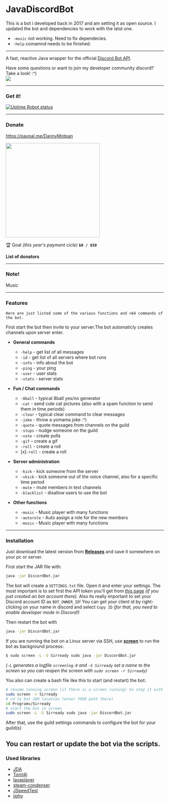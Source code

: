 # JavaDiscordBot
 
 This is a bot i developed back in 2017 and am setting it as open source.
 I updated the bot and dependencies to work with the latst one.
 - `-music` not working. Need to fix dependecies.
 - `-help` comamnd needs to be finished.

-----

A fast, reactive Java wrapper for the official [Discord Bot API](https://discordapp.com/developers/docs/intro).

Have some questions or want to join my developer community discord? Take a look! :^)
<br/><a href="https://discord.com/invite/BY6vgzN"><img src="https://toppng.com/uploads/preview/discord-logo-png-discord-ico-11562937135cilktsftux.png"/></a>

-----
### Get it!
[![Uptime Robot status](https://img.shields.io/uptimerobot/status/m779430970-e7fbeac99e0f5b24c277880c.svg)](#) &nbsp;

---
### Donate
https://paypal.me/DannyMotpan

<a href="#"><img src="https://i.imgur.com/CXi0AhX.png" width="300"/></a>

🏆 Goal *(this year's payment cicle)*  **`$0 / $50`**

**List of donators**

-----
### Note!

Music 

-----
### Features

```
Here are just listed some of the various functions and >64 commands of the bot.
```
First start the bot then invite to your server.The bot automaticly creates channels upon server enter.

- **General commands**
  - `-help` - get list of all messages<br>
  - `-id` - get list of all servers where bot runs<br>
  - `-info` - info about the bot<br>
  - `-ping` - your ping<br>
  - `-user` - user stats<br>
  - `-stats` - server stats<br>
  
- **Fun / Chat commands**
  - `-8ball` - typical 8ball yes/no generator
  - `-cat` - send cute cat pictures (also with a spam function to send them in time periods)
  - `-clear` - typical clear command to clear messages
  - `-joke` - throw a yomama joke :^)
  - `-quote` - quote messages from channels on the guild<br>
  - `-stups` - nudge someone on the guild
  - `-vote` - create polls<br>
  - `-gif` - create a gif<br>
  - `-roll` - create a roll<br>
  - [x]`-roll` - create a roll<br>


- **Server administration**
  - `-kick` - kick someone from the server
  - `-vkick` - kick someone out of the voice channel, also for a specific time period
  - `-mute` - mute members in text channels
  - `-blacklist` - disallow users to use the bot

- **Other functions**
  - `-music` - Music player with many functions
  - `-autorole` - Auto assign a role for the new members
  - `-music` - Music player with many functions


-----
### Installation

Just download the latest version from **[Releases](https://github.com/SirReaDy/JavaDiscordBoT/releases)** and save it somewhere on your pc or server.

First start the JAR file with:
```bash
java -jar DiscordBot.jar
```
The bot will create a `SETTINGS.txt` file. Open it and enter your settings.
The most important is to set first the API token you'll get from [this page](https://discordapp.com/developers/applications/me) *(if you just created an bot account there).* Also its really important to set your Discord account ID as `BOT_OWNER_ID`! You can get your client id by right-clicking on your name in discord and select `Copy ID` *(for that, you need to enable developer mode in Discord!)*


Then restart the bot with
```bash
java -jar DiscordBot.jar
```

If you are running the bot on a Linux server via SSH, use **[screen](https://wiki.ubuntuusers.de/Screen/)** to run the bot as background process:
```bash
$ sudo screen -L -S Sirready sudo java -jar DiscordBot.jar
```
*(`-L` generates a logfile `screenlog.0` and `-S Sirready` set a name to the screen so you can reopen the screen with `sudo screen -r Sirready`)*

You also can create a bash file like this to start (and restart) the bot:
```bash
# resume running screen (if there is a screen running) to stop it with [STRG] + [C]
sudo screen -r Sirready
# cd to bot JAR location (enter YOUR path there)
cd Programs/Sirready
# start the bot in screen
sudo screen -L -S Sirready sudo java -jar DiscordBot.jar
```

After that, use the guild settings commands to configure the bot for your guild(s)

You can restart or update the bot via the scripts.
-----
### Used libraries

- <a href="https://github.com/DV8FromTheWorld/JDA">JDA</a>
- <a href="https://github.com/mwanji/toml4j">Toml4j</a>
- <a href="https://github.com/sedmelluq/lavaplayer">lavaplayer</a>
- <a href="https://github.com/koraktor/steam-condenser-java">steam-condenser</a>
- <a href="https://github.com/bertrandmartel/speed-test-lib">JSpeedTest</a>
- <a href="https://github.com/brunocvcunha/jiphy">jiphy</a>
